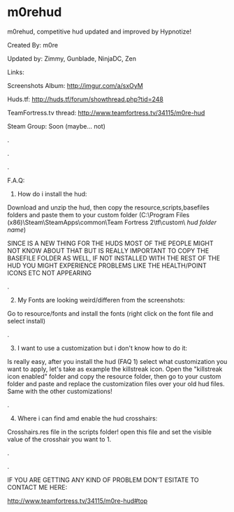 # m0rehud

m0rehud, competitive hud updated and improved by Hypnotize!

Created By: m0re

Updated by: Zimmy, Gunblade, NinjaDC, Zen

Links:

Screenshots Album: http://imgur.com/a/sxOyM

Huds.tf: http://huds.tf/forum/showthread.php?tid=248

TeamFortress.tv thread: http://www.teamfortress.tv/34115/m0re-hud

Steam Group: Soon (maybe... not)

.

.

.

F.A.Q:


1) How do i install the hud:

Download and unzip the hud, then copy the resource,scripts,basefiles folders and paste them to your custom folder (C:\Program Files (x86)\Steam\SteamApps\common\Team Fortress 2\tf\custom\ *hud folder name*)

SINCE IS A NEW THING FOR THE HUDS MOST OF THE PEOPLE MIGHT NOT KNOW ABOUT THAT BUT IS REALLY IMPORTANT TO COPY THE BASEFILE FOLDER AS WELL, IF NOT INSTALLED WITH THE REST OF THE HUD YOU MIGHT EXPERIENCE PROBLEMS LIKE THE HEALTH/POINT ICONS ETC NOT APPEARING


.


2) My Fonts are looking weird/differen from the screenshots:

Go to resource/fonts and install the fonts (right click on the font file and select install)


.


3) I want to use a customization but i don't know how to do it:

Is really easy, after you install the hud (FAQ 1) select what customization you want to apply, let's take as example the killstreak icon.
Open the "killstreak icon enabled" folder and copy the resource folder, then go to your custom folder and paste and replace the customization files over your old hud files.
Same with the other customizations!


.


4) Where i can find amd enable the hud crosshairs:

Crosshairs.res file in the scripts folder! open this file and set the visible value of the crosshair you want to 1.


.

.

IF YOU ARE GETTING ANY KIND OF PROBLEM DON'T ESITATE TO CONTACT ME HERE:

http://www.teamfortress.tv/34115/m0re-hud#top
